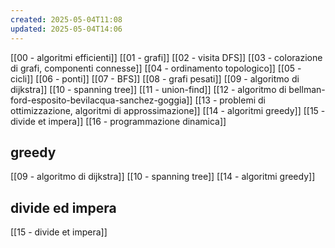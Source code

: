```yaml
---
created: 2025-05-04T11:08
updated: 2025-05-04T14:06
---
```

[[00 - algoritmi efficienti]]
[[01 - grafi]]
[[02 - visita DFS]]
[[03 - colorazione di grafi, componenti connesse]]
[[04 - ordinamento topologico]]
[[05 - cicli]]
[[06 - ponti]]
[[07 - BFS]]
[[08 - grafi pesati]]
[[09 - algoritmo di dijkstra]]
[[10 - spanning tree]]
[[11 - union-find]]
[[12 - algoritmo di bellman-ford-esposito-bevilacqua-sanchez-goggia]]
[[13 - problemi di ottimizzazione, algoritmi di approssimazione]]
[[14 - algoritmi greedy]]
[[15 - divide et impera]]
[[16 - programmazione dinamica]]

## greedy
[[09 - algoritmo di dijkstra]]
[[10 - spanning tree]]
[[14 - algoritmi greedy]]

## divide ed impera
[[15 - divide et impera]]